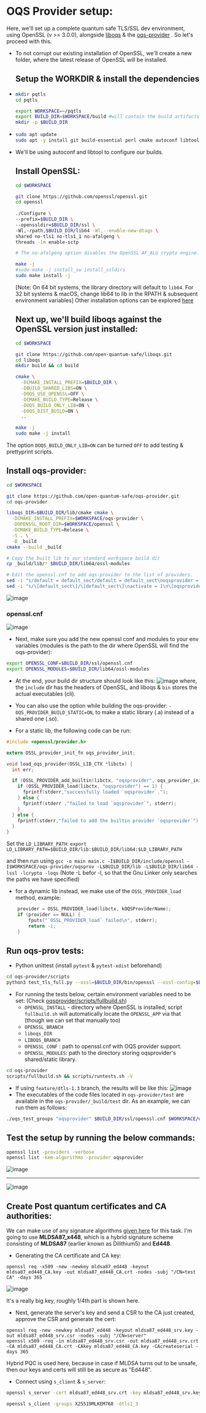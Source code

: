 # OQS Provider setup:

Here, we'll set up a complete quantum safe TLS/SSL dev environment, using OpenSSL (v >= 3.0.0), alongside [liboqs](https://github.com/open-quantum-safe/liboqs) & the [oqs-provider](https://github.com/open-quantum-safe/oqs-provider) . So let's proceed with this.

- To not corrupt our existing installation of OpenSSL, we'll create a new folder, where the latest release of OpenSSL will be installed.

  ## Setup the WORKDIR & install the dependencies
- ```sh
  mkdir pqtls
  cd pqtls

  export WORKSPACE=~/pqtls 
  export BUILD_DIR=$WORKSPACE/build #will contain the build artifacts
  mkdir -p $BUILD_DIR
  ```
- ```sh
  sudo apt update
  sudo apt -y install git build-essential perl cmake autoconf libtool zlib1g-dev
  ```
- We'll be using autoconf and libtool to configure our builds.

  ## Install OpenSSL:
  ```sh
  cd $WORKSPACE
  
  git clone https://github.com/openssl/openssl.git
  cd openssl
 
  ./Configure \
  --prefix=$BUILD_DIR \
  --openssldir=$BUILD_DIR/ssl \
  -Wl,-rpath,$BUILD_DIR/lib64 -Wl,--enable-new-dtags \
  shared no-tls1 no-tls1_1 no-afalgeng \
  threads -lm enable-sctp
  
  # The no-afalgeng option disables the OpenSSL AF_ALG crypto engine.

  make -j
  #sudo make -j install_sw install_ssldirs
  sudo make install -j
  ```
  [Note: On 64 bit systems, the library directory will default to `lib64`. For 32 bit systems & macOS, change lib64 to lib in the RPATH & subsequent environment variables]
  Other installation options can be explored [here](https://github.com/openssl/openssl/blob/master/INSTALL.md)
  
  ## Next up, we'll build liboqs against the OpenSSL version just installed:
  ```sh
  cd $WORKSPACE

  git clone https://github.com/open-quantum-safe/liboqs.git
  cd liboqs
  mkdir build && cd build
  
  cmake \
    -DCMAKE_INSTALL_PREFIX=$BUILD_DIR \
    -DBUILD_SHARED_LIBS=ON \
    -DOQS_USE_OPENSSL=OFF \
    -DCMAKE_BUILD_TYPE=Release \
    -DOQS_BUILD_ONLY_LIB=ON \
    -DOQS_DIST_BUILD=ON \
    ..
  
  make -j
  sudo make -j install
  ```
The option `DOQS_BUILD_ONLY_LIB=ON` can be turned `OFF` to add testing & prettyprint scripts. 
 ## Install oqs-provider:
  ```sh
  cd $WORKSPACE

  git clone https://github.com/open-quantum-safe/oqs-provider.git
  cd oqs-provider
  
  liboqs_DIR=$BUILD_DIR/lib/cmake cmake \
    -DCMAKE_INSTALL_PREFIX=$WORKSPACE/oqs-provider \
    -DOPENSSL_ROOT_DIR=$WORKSPACE/openssl \
    -DCMAKE_BUILD_TYPE=Release \
    -S . \
    -B _build
  cmake --build _build
  
  # Copy the built lib to our standard workspace build dir
  cp _build/lib/* $BUILD_DIR/lib64/ossl-modules
  
  # Edit the openssl.cnf to add oqs-provider to the list of providers.
  sed -i "s/default = default_sect/default = default_sect\noqsprovider = oqsprovider_sect/g" $BUILD_DIR/ssl/openssl.cnf &&
  sed -i "s/\[default_sect\]/\[default_sect\]\nactivate = 1\n\[oqsprovider_sect\]\nactivate = 1\n/g" $BUILD_DIR/ssl/openssl.cnf

```
![image](https://github.com/user-attachments/assets/5b0f1437-528d-4998-b4dc-b46db472f570)

### openssl.cnf
![image](https://github.com/lakshya-chopra/openssl_installation/assets/77010972/18be795b-c395-41e5-82c6-97c7c1448861)


- Next, make sure you add the new openssl conf and modules to your env variables (modules is the path to the dir where OpenSSL will find the oqs-provider):
```sh
export OPENSSL_CONF=$BUILD_DIR/ssl/openssl.cnf
export OPENSSL_MODULES=$BUILD_DIR/lib64/ossl-modules
```

- At the end, your build dir structure should look like this:
![image](https://github.com/lakshya-chopra/openssl_installation/assets/77010972/88874c44-72f6-4379-8e8f-e0a0b2345b11)
where, the `include` dir has the headers of OpenSSL, and liboqs & `bin` stores the actual executables (cli).

- You can also use the option while building the oqs-provider: ```-OQS_PROVIDER_BUILD_STATIC=ON```, to make a static library (.a) instead of a shared one (.so).
- For a static lib, the following code can be run:
```c
#include <openssl/provider.h>

extern OSSL_provider_init_fn oqs_provider_init;

void load_oqs_provider(OSSL_LIB_CTX *libctx) {
  int err;

  if (OSSL_PROVIDER_add_builtin(libctx, "oqsprovider", oqs_provider_init) == 1) {
    if (OSSL_PROVIDER_load(libctx, "oqsprovider") == 1) {
      fprintf(stderr,"successfully loaded `oqsprovider`.");
    } else {
      fprintf(stderr ,"failed to load `oqsprovider`", stderr);
    }
  } else {
    fprintf(stderr,"failed to add the builtin provider `oqsprovider`");
  }
}
```
Set the `LD_LIBRARY_PATH`:  ```export LD_LIBRARY_PATH=$BUILD_DIR/lib:$BUILD_DIR/lib64:$LD_LIBRARY_PATH``` 

and then run using ```gcc -o main main.c -I$BUILD_DIR/include/openssl -I$WORKSPACE/oqs-provider/oqsprov -L$BUILD_DIR/lib -L$BUILD_DIR/lib64 -lssl -lcrypto -loqs``` (Note -L befor -l, so that the Gnu Linker only searches the paths we have specified)

- for a dynamic lib instead, we make use of the `OSSL_PROVIDER_load` method, example:
```c
    provider = OSSL_PROVIDER_load(libctx, kOQSProviderName);
    if (provider == NULL) {
        fputs("`OSSL_PROVIDER_load` failed\n", stderr);
        return -1;
    }
```

## Run oqs-prov tests:
- Python unittest (install `pytest` & `pytest-xdist` beforehand)
```sh
cd oqs-provider/scripts
python3 test_tls_full.py --ossl=$BUILD_DIR/bin/openssl --ossl-config=$BUILD_DIR/ssl/openssl.cnf --test-artifacts-dir=$WORKSPACE/oqs-provider/scripts/artifacts -n $nproc
```
- For running the tests below, certain environment variables need to be set: (Check [oqsprovider/scripts/fullbuild.sh](https://github.com/open-quantum-safe/oqs-provider/blob/main/scripts/fullbuild.sh))
  - `OPENSSL_INSTALL` - directory where OpenSSL is installed, script `fullbuild.sh` will automatically locate the `OPENSSL_APP` via that (though we can set that manually too)
  - `OPENSSL_BRANCH`
  - `liboqs_DIR`
  - `LIBOQS_BRANCH`
  - `OPENSSL_CONF` : path to openssl.cnf with OQS provider support.
  - `OPENSSL_MODULES`: path to the directory storing oqsprovider's shared/static library.
```sh
cd oqs-provider
scripts/fullbuild.sh && scripts/runtests.sh -V
```
- If using `feature/dtls-1.3` branch, the results will be like this:
![image](https://github.com/user-attachments/assets/26f0c9cd-10d4-4733-8725-5843fe887365)
- The executables of the code files located in `oqs-provider/test` are available in the `oqs-provider/_build/test` dir. As an example, we can run them as follows:
```sh
./oqs_test_groups "oqsprovider" $BUILD_DIR/ssl/openssl.cnf $WORKSPACE/oqs-provider/test
```

## Test the setup by running the below commands:
```sh
openssl list -providers -verbose
openssl list -kem-algorithms -provider oqsprovider
```

![image](https://github.com/lakshya-chopra/openssl_installation/assets/77010972/9fcae985-243b-4c98-b055-a90f0622955c) <br/> <hr/>
![image](https://github.com/lakshya-chopra/openssl_installation/assets/77010972/70112cc1-f6a7-4bc7-874c-db66a8a1ef8e)

## Create Post quantum certificates and CA authorities:
We can make use of any signature algorithms [given here](https://github.com/open-quantum-safe/oqs-provider/blob/main/ALGORITHMS.md) for this task. I'm going to use **MLDSA87_x448**, which is a hybrid signature scheme consisting of **MLDSA87** (earlier known as Dilithium5) and **Ed448**. 

- Generating the CA certificate and CA key:
```
openssl req -x509 -new -newkey mldsa87_ed448 -keyout mldsa87_ed448_CA.key -out mldsa87_ed448_CA.crt -nodes -subj "/CN=test CA" -days 365 
```
![image](https://github.com/user-attachments/assets/9fabe65b-945a-49f7-a8ba-b897d5d05b1f)

It's a really big key, roughly 1/4th part is shown here.

- Next, generate the server's key and send a CSR to the CA just created, approve the CSR and generate the cert:
```
openssl req -new -newkey mldsa87_ed448 -keyout mldsa87_ed448_srv.key -out mldsa87_ed448_srv.csr -nodes -subj "/CN=server"
openssl x509 -req -in mldsa87_ed448_srv.csr -out mldsa87_ed448_srv.crt -CA mldsa87_ed448_CA.crt -CAkey mldsa87_ed448_CA.key -CAcreateserial -days 365
```
Hybrid PQC is used here, because in case if MLDSA turns out to be unsafe, then our keys and certs will still be as secure as "Ed448".

- Connect using `s_client` & `s_server`:
```sh
openssl s_server -cert mldsa87_ed448_srv.crt -key mldsa87_ed448_srv.key -dtls1_3 -groups X25519MLKEM768
```
```sh
openssl s_client -groups X25519MLKEM768 -dtls1_3
```


